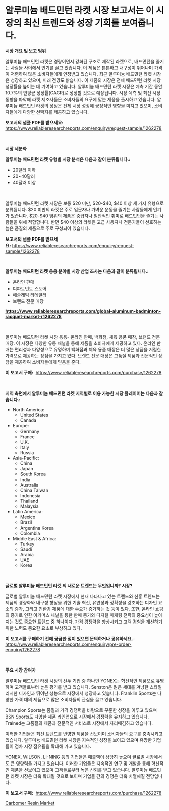 <p><h1>알루미늄 배드민턴 라켓 시장 보고서는 이 시장의 최신 트렌드와 성장 기회를 보여줍니다.</h1></p><p><strong>시장 개요 및 보고 범위</strong></p>
<p><p>알루미늄 배드민턴 라켓은 경량이면서 강화된 구조로 제작된 라켓으로, 배드민턴을 즐기는 사람들 사이에서 인기를 끌고 있습니다. 이 제품은 튼튼하고 내구성이 뛰어나며 가격이 저렴하여 많은 소비자들에게 인정받고 있습니다. 최근 알루미늄 배드민턴 라켓 시장은 성장하고 있으며, 미래 전망도 밝습니다. 이 제품의 시장은 전체 배드민턴 라켓 시장 성장률을 높이는 데 기여하고 있습니다. 알루미늄 배드민턴 라켓 시장은 예측 기간 동안 10.7%의 연평균 성장률(CAGR)로 성장할 것으로 예상됩니다. 시장 예측 및 최신 시장 동향을 파악해 라켓 제조사들은 소비자들의 요구에 맞는 제품을 출시하고 있습니다. 알루미늄 배드민턴 라켓의 성장은 전체 시장 성장에 긍정적인 영향을 미치고 있으며, 소비자들에게 다양한 선택지를 제공하고 있습니다.</p></p>
<p><strong>보고서의 샘플 PDF를 받으세요:</strong> <a href="https://www.reliableresearchreports.com/enquiry/request-sample/1262278">https://www.reliableresearchreports.com/enquiry/request-sample/1262278</a></p>
<p>&nbsp;</p>
<p><strong>시장 세분화</strong></p>
<p><strong>알루미늄 배드민턴 라켓 유형별 시장 분석은 다음과 같이 분류됩니다.:</strong></p>
<p><ul><li>20달러 이하</li><li>20~40달러</li><li>40달러 이상</li></ul></p>
<p>&nbsp;</p>
<p><p>알루미늄 배드민턴 라켓 시장은 보통 $20 미만, $20-$40, $40 이상 세 가지 유형으로 분류됩니다. $20 미만의 라켓은 주로 입문자나 가벼운 운동을 즐기는 사람들에게 인기가 있습니다. $20-$40 범위의 제품은 중급자나 일반적인 취미로 배드민턴을 즐기는 사람들을 위해 적합합니다. 반면 $40 이상의 라켓은 고급 사용자나 전문가들이 선호하는 높은 품질의 제품으로 주로 구성되어 있습니다.</p></p>
<p><strong>보고서의 샘플 PDF를 받으세요:</strong>&nbsp;<a href="https://www.reliableresearchreports.com/enquiry/request-sample/1262278">https://www.reliableresearchreports.com/enquiry/request-sample/1262278</a></p>
<p>&nbsp;</p>
<p><strong> 알루미늄 배드민턴 라켓 응용 분야별 시장 산업 조사는 다음과 같이 분류됩니다.:</strong></p>
<p><ul><li>온라인 판매</li><li>디파트먼트 스토어</li><li>애슬레틱 리테일러</li><li>브랜드 전문 매장</li></ul></p>
<p><strong><a href="https://www.reliableresearchreports.com/global-aluminum-badminton-racquet-market-r1262278">https://www.reliableresearchreports.com/global-aluminum-badminton-racquet-market-r1262278</a></strong></p>
<p>&nbsp;</p>
<p><p>알루미늄 배드민턴 라켓 시장 응용- 온라인 판매, 백화점, 체육 용품 매장, 브랜드 전문 매장. 이 시장은 다양한 유통 채널을 통해 제품을 소비자에게 제공하고 있다. 온라인 판매는 편리성과 다양성으로 유명하며 백화점과 체육 용품 매장은 더 많은 상품을 저렴한 가격으로 제공하는 장점을 가지고 있다. 브랜드 전문 매장은 고품질 제품과 전문적인 상담을 제공하여 소비자들에게 믿음을 준다.</p></p>
<p><strong>이 보고서 구매:</strong>&nbsp; <a href="https://www.reliableresearchreports.com/purchase/1262278">https://www.reliableresearchreports.com/purchase/1262278</a></p>
<p>&nbsp;</p>
<p><strong>지역 측면에서 알루미늄 배드민턴 라켓 지역별로 이용 가능한 시장 플레이어는 다음과 같습니다.:</strong></p>
<p><ul>
    <li>
        North America:
        <ul>
            <li>United States</li>
            <li>Canada</li>
        </ul>
    </li>
    <li>
        Europe:
        <ul>
            <li>Germany</li>
            <li>France</li>
            <li>U.K.</li>
            <li>Italy</li>
            <li>Russia</li>
        </ul>
    </li>
    <li>
        Asia-Pacific:
        <ul>
            <li>China</li>
            <li>Japan</li>
            <li>South Korea</li>
            <li>India</li>
            <li>Australia</li>
            <li>China Taiwan</li>
            <li>Indonesia</li>
            <li>Thailand</li>
            <li>Malaysia</li>
        </ul>
    </li>
    <li>
        Latin America:
        <ul>
            <li>Mexico</li>
            <li>Brazil</li>
            <li>Argentina Korea</li>
            <li>Colombia</li>
        </ul>
    </li>
    <li>
        Middle East & Africa:
        <ul>
            <li>Turkey</li>
            <li>Saudi</li>
            <li>Arabia</li>
            <li>UAE</li>
            <li>Korea</li>
        </ul>
    </li>
    </ul></p>
<p>&nbsp;</p>
<p><strong>글로벌 알루미늄 배드민턴 라켓 의 새로운 트렌드는 무엇입니까? 시장?</strong></p>
<p><p>글로벌 알루미늄 배드민턴 라켓 시장에서 현재 나타나고 있는 트렌드와 신흥 트렌드는 제품의 경량화와 내구성 향상을 위한 기술 혁신, 유연성과 정확성을 강조하는 디자인 요소의 증가, 그리고 친환경 제품에 대한 수요가 증가하는 것 등이 있다. 또한, 온라인 쇼핑의 증가로 인한 이커머스 채널을 통한 판매 증가와 디지털 마케팅 전략의 중요성이 높아지는 것도 중요한 트렌드 중 하나이다. 가격 경쟁력을 향상시키고 고객 경험을 개선하기 위한 노력도 중요한 요소로 부상하고 있다.</p></p>
<p><strong>이 보고서를 구매하기 전에 궁금한 점이 있으면 문의하거나 공유하세요.</strong>- <a href="https://www.reliableresearchreports.com/enquiry/pre-order-enquiry/1262278">https://www.reliableresearchreports.com/enquiry/pre-order-enquiry/1262278</a></p>
<p>&nbsp;</p>
<p><strong>주요 시장 참여자</strong></p>
<p><p>알루미늄 배드민턴 라켓 시장의 선두 기업 중 하나인 YONEX는 혁신적인 제품으로 유명하며 고객들로부터 높은 평가를 받고 있습니다. Senston은 젊은 세대를 겨냥한 스타일리시한 디자인과 뛰어난 성능으로 시장에서 성장하고 있습니다. Franklin Sports는 다양한 가격 대의 제품으로 많은 소비자들의 관심을 끌고 있습니다.</p><p>Champion Sports는 품질과 가격 경쟁력을 바탕으로 꾸준한 성장을 이루고 있으며 BSN Sports도 다양한 제품 라인업으로 시장에서 경쟁력을 유지하고 있습니다. Trained는 고품질의 제품과 전문적인 서비스로 시장에서 자리매김하고 있습니다.</p><p>이러한 기업들은 최신 트렌드를 반영한 제품을 선보이며 소비자들의 요구를 충족시키고 있습니다. 알루미늄 배드민턴 라켓 시장은 지속적인 성장을 보이고 있으며 유망한 기업들이 점차 시장 점유율을 확대해 가고 있습니다.</p><p>YONEX, WILSON, LI-NING 등의 기업들은 매출액이 상당히 높으며 글로벌 시장에서도 큰 영향력을 가지고 있습니다. 이러한 기업들은 지속적인 연구 및 개발을 통해 혁신적인 제품을 선보이고 있으며 고객들로부터 높은 신뢰를 받고 있습니다. 알루미늄 배드민턴 라켓 시장은 더욱 확대될 것으로 보이며 기업들 간의 경쟁은 더욱 치열해질 전망입니다.</p></p>
<p><strong>이 보고서 구매:</strong>&nbsp;&nbsp;<a href="https://www.reliableresearchreports.com/purchase/1262278">https://www.reliableresearchreports.com/purchase/1262278</a></p>
<p><p><a href="https://fearless-okapi-6c8.notion.site/Carbomer-Resin-Market-Challenges-Opportunities-and-Growth-Drivers-and-Major-Market-Players-foreca-1aec87a7c8274716a3fbc52202d284f4">Carbomer Resin Market</a></p></p>